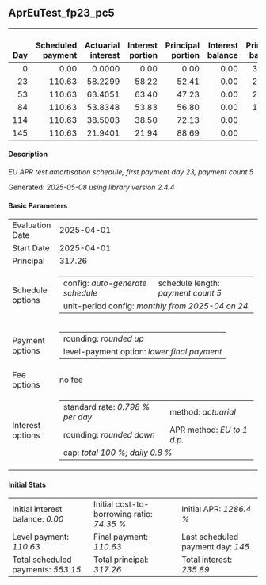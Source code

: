 <h2>AprEuTest_fp23_pc5</h2>
<table>
    <thead style="vertical-align: bottom;">
        <th style="text-align: right;">Day</th>
        <th style="text-align: right;">Scheduled payment</th>
        <th style="text-align: right;">Actuarial interest</th>
        <th style="text-align: right;">Interest portion</th>
        <th style="text-align: right;">Principal portion</th>
        <th style="text-align: right;">Interest balance</th>
        <th style="text-align: right;">Principal balance</th>
        <th style="text-align: right;">Total actuarial interest</th>
        <th style="text-align: right;">Total interest</th>
        <th style="text-align: right;">Total principal</th>
    </thead>
    <tr style="text-align: right;">
        <td class="ci00">0</td>
        <td class="ci01" style="white-space: nowrap;">0.00</td>
        <td class="ci02">0.0000</td>
        <td class="ci03">0.00</td>
        <td class="ci04">0.00</td>
        <td class="ci05">0.00</td>
        <td class="ci06">317.26</td>
        <td class="ci07">0.0000</td>
        <td class="ci08">0.00</td>
        <td class="ci09">0.00</td>
    </tr>
    <tr style="text-align: right;">
        <td class="ci00">23</td>
        <td class="ci01" style="white-space: nowrap;">110.63</td>
        <td class="ci02">58.2299</td>
        <td class="ci03">58.22</td>
        <td class="ci04">52.41</td>
        <td class="ci05">0.00</td>
        <td class="ci06">264.85</td>
        <td class="ci07">58.2299</td>
        <td class="ci08">58.22</td>
        <td class="ci09">52.41</td>
    </tr>
    <tr style="text-align: right;">
        <td class="ci00">53</td>
        <td class="ci01" style="white-space: nowrap;">110.63</td>
        <td class="ci02">63.4051</td>
        <td class="ci03">63.40</td>
        <td class="ci04">47.23</td>
        <td class="ci05">0.00</td>
        <td class="ci06">217.62</td>
        <td class="ci07">121.6350</td>
        <td class="ci08">121.62</td>
        <td class="ci09">99.64</td>
    </tr>
    <tr style="text-align: right;">
        <td class="ci00">84</td>
        <td class="ci01" style="white-space: nowrap;">110.63</td>
        <td class="ci02">53.8348</td>
        <td class="ci03">53.83</td>
        <td class="ci04">56.80</td>
        <td class="ci05">0.00</td>
        <td class="ci06">160.82</td>
        <td class="ci07">175.4698</td>
        <td class="ci08">175.45</td>
        <td class="ci09">156.44</td>
    </tr>
    <tr style="text-align: right;">
        <td class="ci00">114</td>
        <td class="ci01" style="white-space: nowrap;">110.63</td>
        <td class="ci02">38.5003</td>
        <td class="ci03">38.50</td>
        <td class="ci04">72.13</td>
        <td class="ci05">0.00</td>
        <td class="ci06">88.69</td>
        <td class="ci07">213.9701</td>
        <td class="ci08">213.95</td>
        <td class="ci09">228.57</td>
    </tr>
    <tr style="text-align: right;">
        <td class="ci00">145</td>
        <td class="ci01" style="white-space: nowrap;">110.63</td>
        <td class="ci02">21.9401</td>
        <td class="ci03">21.94</td>
        <td class="ci04">88.69</td>
        <td class="ci05">0.00</td>
        <td class="ci06">0.00</td>
        <td class="ci07">235.9103</td>
        <td class="ci08">235.89</td>
        <td class="ci09">317.26</td>
    </tr>
</table>
<h4>Description</h4>
<p><i>EU APR test amortisation schedule, first payment day 23, payment count 5</i></p>
<p>Generated: <i>2025-05-08 using library version 2.4.4</i></p>
<h4>Basic Parameters</h4>
<table>
    <tr>
        <td>Evaluation Date</td>
        <td>2025-04-01</td>
    </tr>
    <tr>
        <td>Start Date</td>
        <td>2025-04-01</td>
    </tr>
    <tr>
        <td>Principal</td>
        <td>317.26</td>
    </tr>
    <tr>
        <td>Schedule options</td>
        <td>
            <table>
                <tr>
                    <td>config: <i>auto-generate schedule</i></td>
                    <td>schedule length: <i><i>payment count</i> 5</i></td>
                </tr>
                <tr>
                    <td colspan="2" style="white-space: nowrap;">unit-period config: <i>monthly from 2025-04 on 24</i></td>
                </tr>
            </table>
        </td>
    </tr>
    <tr>
        <td>Payment options</td>
        <td>
            <table>
                <tr>
                    <td>rounding: <i>rounded up</i></td>
                </tr>
                <tr>
                    <td>level-payment option: <i>lower&nbsp;final&nbsp;payment</i></td>
                </tr>
            </table>
        </td>
    </tr>
    <tr>
        <td>Fee options</td>
        <td>no fee
        </td>
    </tr>
    <tr>
        <td>Interest options</td>
        <td>
            <table>
                <tr>
                    <td>standard rate: <i>0.798 % per day</i></td>
                    <td>method: <i>actuarial</i></td>
                </tr>
                <tr>
                    <td>rounding: <i>rounded down</i></td>
                    <td>APR method: <i>EU to 1 d.p.</i></td>
                </tr>
                <tr>
                    <td colspan="2">cap: <i>total 100 %; daily 0.8 %</td>
                </tr>
            </table>
        </td>
    </tr>
</table>
<h4>Initial Stats</h4>
<table>
    <tr>
        <td>Initial interest balance: <i>0.00</i></td>
        <td>Initial cost-to-borrowing ratio: <i>74.35 %</i></td>
        <td>Initial APR: <i>1286.4 %</i></td>
    </tr>
    <tr>
        <td>Level payment: <i>110.63</i></td>
        <td>Final payment: <i>110.63</i></td>
        <td>Last scheduled payment day: <i>145</i></td>
    </tr>
    <tr>
        <td>Total scheduled payments: <i>553.15</i></td>
        <td>Total principal: <i>317.26</i></td>
        <td>Total interest: <i>235.89</i></td>
    </tr>
</table>
